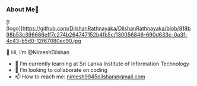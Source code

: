 ### About Me👋

[![logo]]https://github.com/DilshanRathnayaka/DilshanRathnayaka/blob/818b98b53c396686eff7c274b264747152b4fb5c/130056846-690d633c-0a3f-4c43-b5d0-12f67080ec90.jpg

  👋 Hi, I’m @NimeshDilshan
- 🌱 I’m currently learning at Sri Lanka Institute of Information Technology
- 👯 I’m looking to collaborate on coding
- 📫 How to reach me: nimesh9945dilshan@gmail.com


